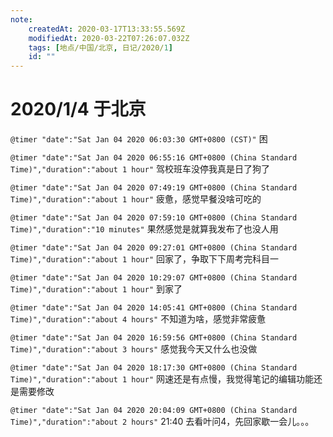 ```yaml
---
note:
    createdAt: 2020-03-17T13:33:55.569Z
    modifiedAt: 2020-03-22T07:26:07.032Z
    tags: [地点/中国/北京, 日记/2020/1]
    id: ""
---
```

# 2020/1/4 于北京

`@timer "date":"Sat Jan 04 2020 06:03:30 GMT+0800 (CST)"`
困

`@timer "date":"Sat Jan 04 2020 06:55:16 GMT+0800 (China Standard Time)","duration":"about 1 hour"`
驾校班车没停我真是日了狗了

`@timer "date":"Sat Jan 04 2020 07:49:19 GMT+0800 (China Standard Time)","duration":"about 1 hour"`
疲惫，感觉早餐没啥可吃的

`@timer "date":"Sat Jan 04 2020 07:59:10 GMT+0800 (China Standard Time)","duration":"10 minutes"`
果然感觉是就算我发布了也没人用

`@timer "date":"Sat Jan 04 2020 09:27:01 GMT+0800 (China Standard Time)","duration":"about 1 hour"`
回家了，争取下下周考完科目一

`@timer "date":"Sat Jan 04 2020 10:29:07 GMT+0800 (China Standard Time)","duration":"about 1 hour"`
到家了

`@timer "date":"Sat Jan 04 2020 14:05:41 GMT+0800 (China Standard Time)","duration":"about 4 hours"`
不知道为啥，感觉非常疲惫

`@timer "date":"Sat Jan 04 2020 16:59:56 GMT+0800 (China Standard Time)","duration":"about 3 hours"`
感觉我今天又什么也没做  

`@timer "date":"Sat Jan 04 2020 18:17:30 GMT+0800 (China Standard Time)","duration":"about 1 hour"`
网速还是有点慢，我觉得笔记的编辑功能还是需要修改

`@timer "date":"Sat Jan 04 2020 20:04:09 GMT+0800 (China Standard Time)","duration":"about 2 hours"`
21:40 去看叶问4，先回家歇一会儿。。。
